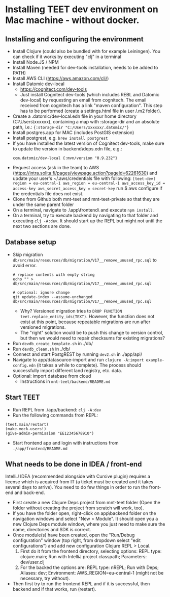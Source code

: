 # Installing TEET dev environment on Mac machine - without docker.

## Installing and configuring the environment
- Install Clojure (could also be bundled with for example Leiningen). You can check if it works by executing "clj" in a terminal
- Install Node.JS / NPM
- Install Maven (needed for dev-tools installation, needs to be added to PATH)
- Install AWS CLI (https://aws.amazon.com/cli/)
- Install Datomic dev-local
  - https://cognitect.com/dev-tools
  - Just install Cognitect dev-tools (which includes REBL and Datomic dev-local) by requesting an email from cognitech. 
    The email received from cognitech has a link "maven configuration". 
    This step has to be performed (create a settings.html file in user /.m2 folder).
- Create a .datomic/dev-local.edn file in your home directory 
   (C:\Users\xxxxxx\), containing a map with :storage-dir and an absolute 
   path, i.e.: `{:storage-dir "C:/Users/xxxxxx/.datomic/"}`
- Install postgres.app for MAC (includes PostGIS extension)
- Install postgrest, e.g. `brew install postgrest`
- If you have installed the latest version of Cognitect dev-tools, make sure to update the version in backend\deps.edn file, e.g.:
   ```
   com.datomic/dev-local {:mvn/version "0.9.232"}
   ```
- Request access (ask in the team) to AWS (https://intra.solita.fi/pages/viewpage.action?pageId=62261630) 
  and update your user's ~/.aws/credentials file with following:
`
[teet-dev]
region = eu-central-1
aws_region = eu-central-1
aws_access_key_id = access-key
aws_secret_access_key = secret-key
`
   run $ aws configure if the credentials file does not exist. 
- Clone from Github both mnt-teet and mnt-teet-private so that they are under the same parent folder
- On a terminal, navigate to .\app\frontend\ and execute `npm install`.
- On a terminal, try to execute backend by navigating to that folder and executing `clj -A:dev`. 
  It should start up the REPL but might not until the next two sections are done.

## Database setup
- Skip migration `db/src/main/resources/db/migration/V17__remove_unused_rpc.sql` to avoid error.
  ```
  # replace contents with empty string
  echo "" > db/src/main/resources/db/migration/V17__remove_unused_rpc.sql
  
  # optional: ignore change
  git update-index --assume-unchanged db/src/main/resources/db/migration/V17__remove_unused_rpc.sql
  ```
  - Why? 
    Versioned migration tries to `DROP FUNCTION teet.replace_entity_ids(TEXT)`.
    However, the function does not exist at this point, because repeatable migrations are run after versioned migrations.
  - The "right" solution would be to push this change to version control, but then we would need 
    to repair checksums for existing migrations?
- Run `devdb_create_template.sh` in ./db/
- Run `devdb_clean.sh` in ./db/
- Connect and start PostgREST by running `dev2.sh` in ./app/api/
- Navigate to app/datasource-import and run `clojure -A:import example-config.edn` (it takes a while to complete).
  The process should successfully import different land registry, etc. data.
- Optional: import database from cloud 
  - Instructions in `mnt-teet/backend/README.md`

## Start TEET
- Run REPL from ./app/backend: `clj -A:dev`
- Run the following commands from REPL:
```
(teet.main/restart)
(make-mock-users!)
(give-admin-permission "EE12345678910")
```
- Start frontend app and login with instructions from `./app/frontend/README.md`

## What needs to be done in IDEA / front-end
IntelliJ IDEA (recommended alongside with Cursive plugin) requires a license which is acquired from IT (a ticket must be created and it takes several days to arrive). You need to do few things in order to run the front-end and back-end.
- First create a new Clojure Deps project from mnt-teet folder (Open the 
  folder without creating the project from scratch will work, too).
- If you have the folder open, right-click on app\backend folder on the navigation windows and select "New > Module". It should open you a new Clojure Deps module window, where you just need to make sure the name, directories and SDK is correct.
- Once module(s) have been created, open the "Run/Debug configuration" window (top right, from dropdown select "edit configurations") and add new configuration Clojure REPL > Local.
    1. First do it from the frontend directory, selecting options: REPL type: clojure.main; Run with IntelliJ project classpath; Parameters: dev/user.clj
    2. For the backed the options are: REPL type: nREPL; Run with Deps; Aliases: dev; Environment: AWS_REGION=eu-central-1 (might not be necessary, try without).
- Then first try to run the frontend REPL and if it is successful, then backend and if that works, run (restart).
